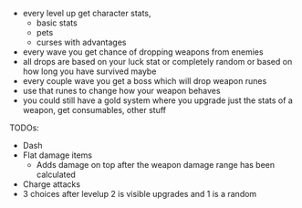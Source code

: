 - every level up get character stats,
  - basic stats
  - pets
  - curses with advantages
- every wave you get chance of dropping weapons from enemies
- all drops are based on your luck stat or completely random or based on how long you have survived maybe
- every couple wave you get a boss which will drop weapon runes 
- use that runes to change how your weapon behaves
- you could still have a gold system where you upgrade just the stats of a weapon, get consumables, other stuff

TODOs:

- Dash
- Flat damage items 
  - Adds damage on top after the weapon damage range has been calculated
- Charge attacks
- 3 choices after levelup 2 is visible upgrades and 1 is a random